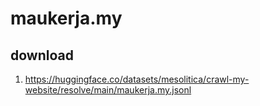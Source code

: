 # maukerja.my

## download

1. https://huggingface.co/datasets/mesolitica/crawl-my-website/resolve/main/maukerja.my.jsonl
